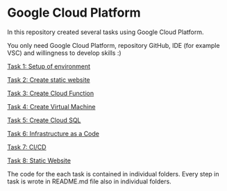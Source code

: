 # Google Cloud Platform 
In this repository created several tasks using Google Cloud Platform.

You only need Google Cloud Platform, repository GitHub, IDE (for example VSC) and willingness to develop skills :)


[Task 1: Setup of environment](https://github.com/magdap1601/cloud_challenge/tree/main/task_1) 

[Task 2: Create static website](https://github.com/magdap1601/cloud_challenge/tree/main/task_2)

[Task 3: Create Cloud Function](https://github.com/magdap1601/cloud_challenge/tree/main/task_3)

[Task 4: Create Virtual Machine](https://github.com/magdap1601/dareit-tasks/tree/main/task_4)

[Task 5: Create Cloud SQL](https://github.com/magdap1601/cloud_challenge/tree/main/task_5)

[Task 6: Infrastructure as a Code](https://github.com/magdap1601/cloud_challenge/tree/main/task_6)

[Task 7: CI/CD](https://github.com/magdap1601/dareit-terraform)

[Task 8: Static Website](https://github.com/magdap1601/static-website-GCP)

The code for the each task is contained in individual folders. Every step in task is wrote in README.md file also in individual folders.
